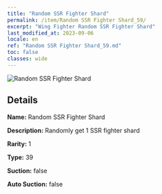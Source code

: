 ```yaml
---
title: "Random SSR Fighter Shard"
permalink: /item/Random SSR Fighter Shard_59/
excerpt: "Wing Fighter Random SSR Fighter Shard"
last_modified_at: 2023-09-06
locale: en
ref: "Random SSR Fighter Shard_59.md"
toc: false
classes: wide
---
```



 ![Random SSR Fighter Shard](/images/item/Random_SSR_Fighter_Shard_p.png)



## Details

 **Name:** Random SSR Fighter Shard 

 **Description:** Randomly get 1 SSR fighter shard

 **Rarity:** 1 

 **Type:** 39 

 **Suction:** false 

 **Auto Suction:** false 


